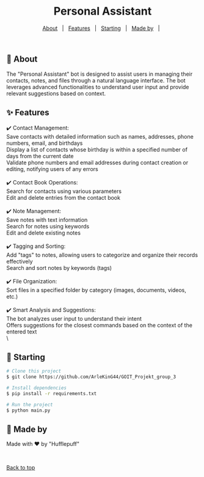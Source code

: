 <h1 align="center">Personal Assistant</h1>

<p align="center">
  <a href="#dart-about">About</a> &#xa0; | &#xa0; 
  <a href="#sparkles-features">Features</a> &#xa0; | &#xa0;
  <a href="#checkered_flag-starting">Starting</a> &#xa0; | &#xa0;
  <a href="#memo-license">Made by</a> &#xa0; | &#xa0;

</p>

<br>

## :dart: About ##

The "Personal Assistant" bot is designed to assist users in managing their contacts, notes, and files through a natural language interface. The bot leverages advanced functionalities to understand user input and provide relevant suggestions based on context.

## :sparkles: Features


:heavy_check_mark: Contact Management:\
Save contacts with detailed information such as names, addresses, phone numbers, email, and birthdays\
Display a list of contacts whose birthday is within a specified number of days from the current date\
Validate phone numbers and email addresses during contact creation or editing, notifying users of any errors\
\
:heavy_check_mark: Contact Book Operations:\
Search for contacts using various parameters\
Edit and delete entries from the contact book\
\
:heavy_check_mark: Note Management:\
Save notes with text information\
Search for notes using keywords\
Edit and delete existing notes\
\
:heavy_check_mark: Tagging and Sorting:\
Add "tags" to notes, allowing users to categorize and organize their records effectively\
Search and sort notes by keywords (tags)\
\
:heavy_check_mark: File Organization:\
Sort files in a specified folder by category (images, documents, videos, etc.)\
\
:heavy_check_mark: Smart Analysis and Suggestions:\
The bot analyzes user input to understand their intent\
Offers suggestions for the closest commands based on the context of the entered text\
\
## :checkered_flag: Starting

```bash
# Clone this project
$ git clone https://github.com/ArleKinG44/GOIT_Projekt_group_3

# Install dependencies
$ pip install -r requirements.txt

# Run the project
$ python main.py

```

## :memo: Made by

Made with :heart: by "Hufflepuff"

&#xa0;

<a href="#top">Back to top</a>
